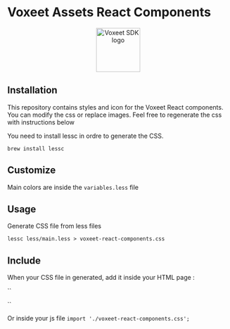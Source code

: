 Voxeet Assets React Components
=====================

<p align="center">
<img src="https://www.voxeet.com/wp-content/themes/wp-theme/assets/images/logo.svg" alt="Voxeet SDK logo" title="Voxeet SDK logo" width="100"/>
</p>

## Installation

This repository contains styles and icon for the Voxeet React components. You can modify the css or replace images.
Feel free to regenerate the css with instructions below

You need to install lessc in ordre to generate the CSS.

``
brew install lessc
``

## Customize

Main colors are inside the ``variables.less`` file

## Usage

Generate CSS file from less files

``
lessc less/main.less > voxeet-react-components.css
``

## Include

When your CSS file in generated, add it inside your HTML page :

``
<link rel="stylesheet" type="text/css" href="./voxeet-react-components.css" />
``

Or inside your js file 
``
import './voxeet-react-components.css';
``

